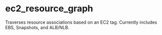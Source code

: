 # ec2_resource_graph
Traverses resource associations based on an EC2 tag. Currently includes EBS, Snapshots, and ALB/NLB.
